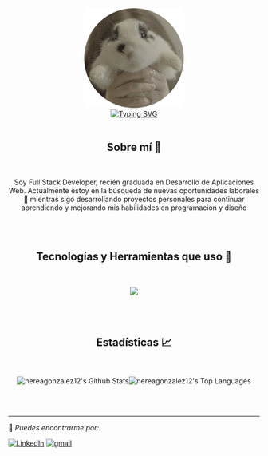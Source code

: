 <div align=center>
    <img src="https://github.com/nereagonzalez12/nereagonzalez12/blob/main/assets/DSC00191.png" alt="github profile" height="200">
</div>
<div align=center>
    <a href="https://git.io/typing-svg"><img src="https://readme-typing-svg.herokuapp.com?font=Fira+Code&duration=5000&pause=500&color=F1E05A&center=true&vCenter=true&width=500&lines=Hola!+Soy+Nerea;Desarrolladora+full+stack;Eso+de+ahí+es+un+conejo+:)" alt="Typing SVG" /></a>
</div>

<br/>

<div align="center">
  
## Sobre mí 🐸</br>
</div>

<br/>
<p align="center">
    Soy Full Stack Developer, recién graduada en Desarrollo de Aplicaciones Web. Actualmente estoy en la búsqueda de nuevas oportunidades laborales 👀 mientras sigo desarrollando proyectos personales para continuar aprendiendo y mejorando mis habilidades en programación y diseño
</p>

<br/><br/>

<div align="center">

## Tecnologías y Herramientas que uso 📎</br>
</div>

<br/>
<p align="center">
  <a href="https://skillicons.dev">
        <img src="https://skillicons.dev/icons?i=git,angular,bootstrap,css,django,docker,figma,github,html,java,js,md,postgres,postman,powershell,pycharm,py,sass,stackoverflow,ts,ubuntu,vscode,windows" />
  </a>
</p>

<br/><br/>

<div align="center">

## Estadísticas 📈</br>
</div>

<br/>
<p align="center">
<img alt="nereagonzalez12's Github Stats" src="https://github-readme-stats.vercel.app/api/?username=nereagonzalez12&show_icons=true&include_all_commits=true&count_private=true&theme=react&hide_border=true&bg_color=1F222E&title_color=F85D7F&icon_color=F8D866" height="192px"/><img alt="nereagonzalez12's Top Languages" src="https://github-readme-stats.vercel.app/api/top-langs/?username=nereagonzalez12&langs_count=8&layout=compact&theme=react&hide_border=true&bg_color=1F222E&title_color=F85D7F&icon_color=F8D866" height="192px"/>

</p>

<br/><br/>

---

🫡<i> Puedes encontrarme por:</i><br>

<a href="https://www.linkedin.com/in/nerea-gonzález-198054276/" target="_blank"><img src="https://img.shields.io/badge/LinkedIn-%230077B5.svg?&style=flat-square&logo=linkedin&logoColor=white" alt="LinkedIn"></a>
<a href="mailto:ereadoce.ng@gmail.com" target="_blank"><img src="https://img.shields.io/badge/Gmail-D14836?style=flat-square&logo=gmail&logoColor=white" alt="gmail"></a>

</div>
